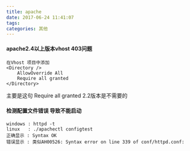 ```yaml
---
title: apache
date: 2017-06-24 11:41:07
tags:
categories: 其他
---
```


#### apache2.4以上版本vhost 403问题
```
在Vhost 项目中添加
<Directory />
    AllowOverride All
    Require all granted
</Directory>
```
主要是这句 Require all granted 2.2版本是不需要的

#### 检测配置文件错误 导致不能启动
```
windows : httpd -t
linux   : ./apachectl configtest
正确显示 : Syntax OK
错误显示 : 类似AH00526: Syntax error on line 339 of conf/httpd.conf:
```